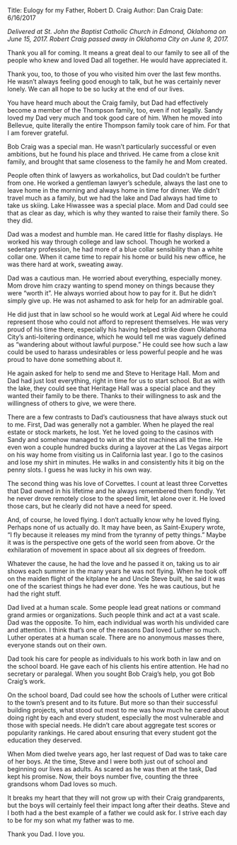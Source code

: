 Title: Eulogy for my Father, Robert D. Craig
Author: Dan Craig
Date: 6/16/2017

*Delivered at St. John the Baptist Catholic Church in Edmond, Oklahoma on June 15, 2017. Robert Craig passed away in Oklahoma&nbsp;City on June 9, 2017.*

Thank you all for coming. It means a great deal to our family to see all of the people who knew and loved Dad all together. He would have appreciated it.

Thank you, too, to those of you who visited him over the last few months. He wasn’t always feeling good enough to talk, but he was certainly never lonely.  We can all hope to be so lucky at the end of our lives.

You have heard much about the Craig family, but Dad had effectively become a member of the Thompson family, too, even if not legally. Sandy loved my Dad very much and took good care of him. When he moved into Bellevue, quite literally the entire Thompson family took care of him. For that I am forever grateful.

Bob Craig was a special man. He wasn’t particularly successful or even ambitions, but he found his place and thrived. He came from a close knit family, and brought that same closeness to the family he and Mom created.

People often think of lawyers as workaholics, but Dad couldn’t be further from one. He worked a gentleman lawyer’s schedule, always the last one to leave home in the morning and always home in time for dinner. We didn’t travel much as a family, but we had the lake and Dad always had time to take us skiing. Lake Hiwassee was a special place. Mom and Dad could see that as clear as day, which is why they wanted to raise their family there. So they did.

Dad was a modest and humble man. He cared little for flashy displays. He worked his way through college and law school. Though he worked a sedentary profession, he had more of a blue collar sensibility than a white collar one.  When it came time to repair his home or build his new office, he was there hard at work, sweating away.

Dad was a cautious man. He worried about everything, especially money. Mom drove him crazy wanting to spend money on things because they were “worth it”.  He always worried about how to pay for it. But he didn’t simply give up. He was not ashamed to ask for help for an admirable goal.

He did just that in law school so he would work at Legal Aid where he could represent those who could not afford to represent themselves. He was very proud of his time there, especially his having helped strike down Oklahoma City’s anti-loitering ordinance, which he would tell me was vaguely defined as “wandering about without lawful purpose.” He could see how such a law could be used to harass undesirables or less powerful people and he was proud to have done something about it.

He again asked for help to send me and Steve to Heritage Hall. Mom and Dad had just lost everything, right in time for us to start school. But as with the lake, they could see that Heritage Hall was a special place and they wanted their family to be there. Thanks to their willingness to ask and the willingness of others to give, we were there.

There are a few contrasts to Dad’s cautiousness that have always stuck out to me. First, Dad was generally not a gambler. When he played the real estate or stock markets, he lost. Yet he loved going to the casinos with Sandy and somehow managed to win at the slot machines all the time. He even won a couple hundred bucks during a layover at the Las Vegas airport on his way home from visiting us in California last year. I go to the casinos and lose my shirt in minutes.  He walks in and consistently hits it big on the penny slots. I guess he was lucky in his own way.

The second thing was his love of Corvettes. I count at least three Corvettes that Dad owned in his lifetime and he always remembered them fondly. Yet he never drove remotely close to the speed limit, let alone over it. He loved those cars, but he clearly did not have a need for speed.

And, of course, he loved flying. I don’t actually know why he loved flying.  Perhaps none of us actually do. It may have been, as Saint-Exupery wrote, “I fly because it releases my mind from the tyranny of petty things.” Maybe it was is the perspective one gets of the world seen from above. Or the exhilaration of movement in space about all six degrees of freedom.

Whatever the cause, he had the love and he passed it on, taking us to air shows each summer in the many years he was not flying. When he took off on the maiden flight of the kitplane he and Uncle Steve built, he said it was one of the scariest things he had ever done. Yes he was cautious, but he had the right stuff.

Dad lived at a human scale. Some people lead great nations or command grand armies or organizations. Such people think and act at a vast scale. Dad was the opposite. To him, each individual was worth his undivided care and attention. I think that’s one of the reasons Dad loved Luther so much. Luther operates at a human scale. There are no anonymous masses there, everyone stands out on their own.

Dad took his care for people as individuals to his work both in law and on the school board. He gave each of his clients his entire attention. He had no secretary or paralegal. When you sought Bob Craig’s help, you got Bob Craig’s work.

On the school board, Dad could see how the schools of Luther were critical to the town’s present and to its future. But more so than their successful building projects, what stood out most to me was how much he cared about doing right by each and every student, especially the most vulnerable and those with special needs. He didn’t care about aggregate test scores or popularity rankings. He cared about ensuring that every student got the education they deserved.

When Mom died twelve years ago, her last request of Dad was to take care of her boys. At the time, Steve and I were both just out of school and beginning our lives as adults. As scared as he was then at the task, Dad kept his promise.  Now, their boys number five, counting the three grandsons whom Dad loves so much.

It breaks my heart that they will not grow up with their Craig grandparents, but the boys will certainly feel their impact long after their deaths. Steve and I both had a the best example of a father we could ask for. I strive each day to be for my son what my father was to me.

Thank you Dad. I love you.

